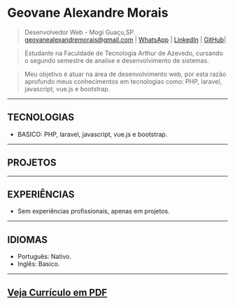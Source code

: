 # Geovane Alexandre Morais 
> Desenvolvedor Web - Mogi Guaçu,SP.\
> [geovanealexandremorais@gmail.com](mailto:geovanealexandremorais@gmail.com)
| [WhatsApp](https://api.whatsapp.com/send?phone=5519991784852)
| [LinkedIn](https://www.linkedin.com/in/geovane-alexandre-morais-b901561a5/)
| [GitHub](https://github.com/geovane-morais)|

> Estudante na Faculdade de Tecnologia Arthur de Azevedo, cursando o segundo semestre de analise e desenvolvimento de sistemas.

> Meu objetivo é atuar na área de desenvolvimento web, por esta razão aprofundo meus conhecimentos em tecnologias como: PHP, laravel, javascript, vue.js e bootstrap.
-----

## TECNOLOGIAS
- BASICO: PHP, laravel, javascript, vue.js e bootstrap.
-----

## PROJETOS
-----

## EXPERIÊNCIAS
- Sem experiências profissionais, apenas em projetos.
-----

## IDIOMAS
- Português: Nativo.
- Inglês:    Basico.
-----

## [Veja Currículo em PDF](/docs/GeovaneMorais.pdf)
